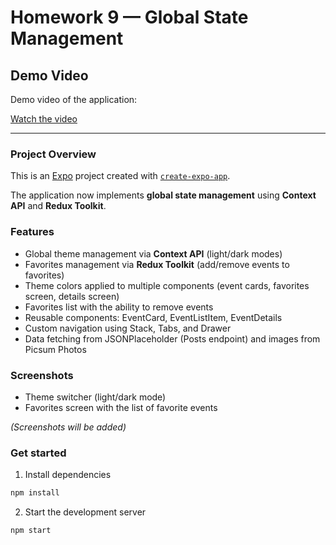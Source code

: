 # Homework 9 — Global State Management

## Demo Video

Demo video of the application:

[Watch the video](./screen_recording/ice_video_20250703-152400.mp4)

---

### Project Overview

This is an [Expo](https://expo.dev) project created with [`create-expo-app`](https://www.npmjs.com/package/create-expo-app).

The application now implements **global state management** using **Context API** and **Redux Toolkit**.

### Features

- Global theme management via **Context API** (light/dark modes)
- Favorites management via **Redux Toolkit** (add/remove events to favorites)
- Theme colors applied to multiple components (event cards, favorites screen, details screen)
- Favorites list with the ability to remove events
- Reusable components: EventCard, EventListItem, EventDetails
- Custom navigation using Stack, Tabs, and Drawer
- Data fetching from JSONPlaceholder (Posts endpoint) and images from Picsum Photos

### Screenshots

- Theme switcher (light/dark mode)
- Favorites screen with the list of favorite events

_(Screenshots will be added)_

### Get started

1. Install dependencies

```bash
npm install
```

2. Start the development server

```bash
npm start
```
